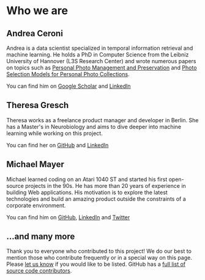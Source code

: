 # Who we are

## Andrea Ceroni ##

Andrea is a data scientist specialized in temporal information retrieval and machine learning.
He holds a PhD in Computer Science from the Leibniz University of Hannover (L3S Research Center) and wrote numerous papers on topics such as
[Personal Photo Management and Preservation](https://www.researchgate.net/profile/Andrea_Ceroni/publication/323222448_Personal_Photo_Management_and_Preservation/links/5a995f8da6fdcc3cbac8fa59/Personal-Photo-Management-and-Preservation.pdf)
and [Photo Selection Models for Personal Photo Collections](https://www.iti.gr/~bmezaris/publications/hmmp@icme2015_2_preprint.pdf).

You can find him on [Google Scholar](https://scholar.google.de/citations?user=JHsQY5YAAAAJ&hl=en) and [LinkedIn](https://www.linkedin.com/in/andrea-ceroni/)

## Theresa Gresch ##

Theresa works as a freelance product manager and developer in Berlin. She has a Master's in Neurobiology
and aims to dive deeper into machine learning while working on this project.

You can find her on [GitHub](https://github.com/graciousgrey) and [LinkedIn](https://www.linkedin.com/in/theresa-gresch-886924103/)

## Michael Mayer ##

Michael learned coding on an Atari 1040 ST and started his first open-source projects in the 90s. He has more than 20 years of experience in building Web applications.
His motivation is to explore the latest technologies and build an amazing product outside the constraints of a corporate environment.

You can find him on [GitHub](https://github.com/lastzero), [LinkedIn](https://www.linkedin.com/in/lastzero/) and [Twitter](https://twitter.com/lastzero)

## ...and many more ##

Thank you to everyone who contributed to this project!
We do our best to mention those who contribute frequently or in a special way on this page.
Please [let us know](mailto:hello@photoprism.org) if you would like to be listed.
GitHub has a [full list of source code contributors](https://github.com/photoprism/photoprism/graphs/contributors).
